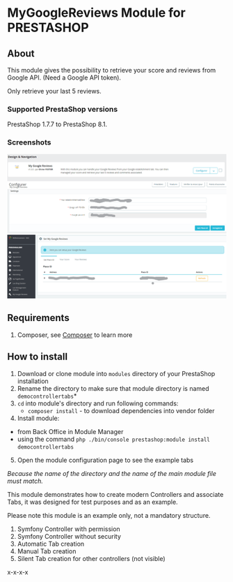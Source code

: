 # MyGoogleReviews Module for PRESTASHOP 

## About

This module gives the possibility to retrieve your score and reviews from Google API.
(Need a Google API token).

Only retrieve your last 5 reviews.

### Supported PrestaShop versions

PrestaShop 1.7.7 to PrestaShop 8.1.

### Screenshots

![Config Menu](config-1.png)
![Managment Tabs 1](config-2.png)
![Managment Tabs 2](config-3.png)


## Requirements

 1. Composer, see [Composer](https://getcomposer.org/) to learn more

## How to install

1. Download or clone module into `modules` directory of your PrestaShop installation
2. Rename the directory to make sure that module directory is named `democontrollertabs`*
3. `cd` into module's directory and run following commands:
     - `composer install` - to download dependencies into vendor folder
4. Install module:
  - from Back Office in Module Manager
  - using the command `php ./bin/console prestashop:module install democontrollertabs`
5. Open the module configuration page to see the example tabs

*Because the name of the directory and the name of the main module file must match.*

This module demonstrates how to create modern Controllers and associate Tabs, it was designed for test purposes and as an example.

Please note this module is an example only, not a mandatory structure.

 1. Symfony Controller with permission
 2. Symfony Controller without security
 3. Automatic Tab creation
 4. Manual Tab creation
 5. Silent Tab creation for other controllers (not visible)

x-x-x-x